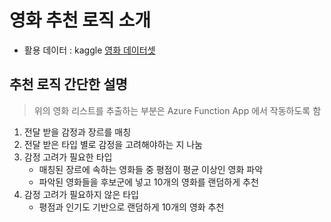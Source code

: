 # 영화 추천 로직 소개

- 활용 데이터 : kaggle
[영화 데이터셋](https://www.kaggle.com/datasets/tmdb/tmdb-movie-metadata/data)


## 추천 로직 간단한 설명
> 위의 영화 리스트를 추출하는 부분은 Azure Function App 에서 작동하도록 함
1. 전달 받을 감정과 장르를 매칭
2. 전달 받은 타입 별로 감정을 고려해야하는 지 나눔
3. 감정 고려가 필요한 타입
   - 매칭된 장르에 속하는 영화들 중 평점이 평균 이상인 영화 파악
   - 파악된 영화들을 후보군에 넣고 10개의 영화를 랜덤하게 추천
4.  감정 고려가 필요하지 않은 타입
     - 평점과 인기도 기반으로 랜덤하게 10개의 영화 추천
